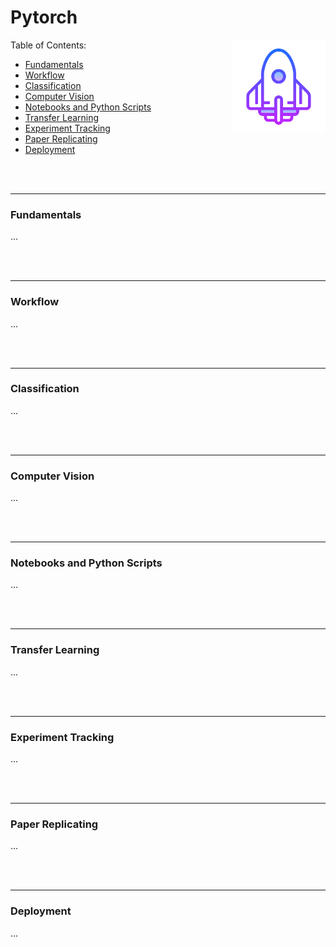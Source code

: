 # Pytorch

[<img align="right" width=150px src='../res/rackete_2.png'></img>](../README.md)



Table of Contents:
- [Fundamentals](#fundamentals)
- [Workflow](#workflow)
- [Classification](#classification)
- [Computer Vision](#computer-vision)
- [Notebooks and Python Scripts](#notebooks-and-python-scripts)
- [Transfer Learning](#transfer-learning)
- [Experiment Tracking](#experiment-tracking)
- [Paper Replicating](#paper-replicating)
- [Deployment](#deployment)




<br><br>

---
### Fundamentals

...







<br><br>

---
### Workflow

...







<br><br>

---
### Classification

...







<br><br>

---
### Computer Vision

...







<br><br>

---
### Notebooks and Python Scripts

...






<br><br>

---
### Transfer Learning

...







<br><br>

---
### Experiment Tracking

...






<br><br>

---
### Paper Replicating

...







<br><br>

---
### Deployment

...




<!-- ..., most common errors, cheatsheet, ... -->


